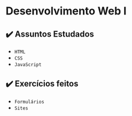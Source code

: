 # Desenvolvimento Web I

## ✔️ Assuntos Estudados

- ``HTML``
- ``CSS``
- ``JavaScript``

## ✔️ Exercícios  feitos

- ``Formulários``
- ``Sites``
